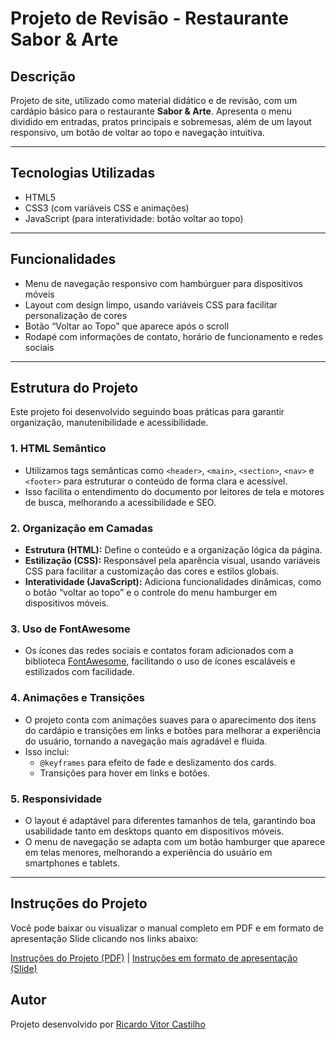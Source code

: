 # Projeto de Revisão - Restaurante Sabor & Arte

## Descrição
Projeto de site, utilizado como material didático e de revisão, com um cardápio básico para o restaurante **Sabor & Arte**. Apresenta o menu dividido em entradas, pratos principais e sobremesas, além de um layout responsivo, um botão de voltar ao topo e navegação intuitiva.

---

## Tecnologias Utilizadas
- HTML5
- CSS3 (com variáveis CSS e animações)
- JavaScript (para interatividade: botão voltar ao topo)

---

## Funcionalidades
- Menu de navegação responsivo com hambúrguer para dispositivos móveis
- Layout com design limpo, usando variáveis CSS para facilitar personalização de cores
- Botão “Voltar ao Topo” que aparece após o scroll
- Rodapé com informações de contato, horário de funcionamento e redes sociais

---

## Estrutura do Projeto

Este projeto foi desenvolvido seguindo boas práticas para garantir organização, manutenibilidade e acessibilidade.

### 1. HTML Semântico
- Utilizamos tags semânticas como `<header>`, `<main>`, `<section>`, `<nav>` e `<footer>` para estruturar o conteúdo de forma clara e acessível.
- Isso facilita o entendimento do documento por leitores de tela e motores de busca, melhorando a acessibilidade e SEO.

### 2. Organização em Camadas
- **Estrutura (HTML):** Define o conteúdo e a organização lógica da página.
- **Estilização (CSS):** Responsável pela aparência visual, usando variáveis CSS para facilitar a customização das cores e estilos globais.
- **Interatividade (JavaScript):** Adiciona funcionalidades dinâmicas, como o botão “voltar ao topo” e o controle do menu hamburger em dispositivos móveis.

### 3. Uso de FontAwesome
- Os ícones das redes sociais e contatos foram adicionados com a biblioteca [FontAwesome](https://fontawesome.com/), facilitando o uso de ícones escaláveis e estilizados com facilidade.

### 4. Animações e Transições
- O projeto conta com animações suaves para o aparecimento dos itens do cardápio e transições em links e botões para melhorar a experiência do usuário, tornando a navegação mais agradável e fluida.
- Isso inclui:
  - `@keyframes` para efeito de fade e deslizamento dos cards.
  - Transições para hover em links e botões.

### 5. Responsividade
- O layout é adaptável para diferentes tamanhos de tela, garantindo boa usabilidade tanto em desktops quanto em dispositivos móveis.
- O menu de navegação se adapta com um botão hamburger que aparece em telas menores, melhorando a experiência do usuário em smartphones e tablets.

---

## Instruções do Projeto

Você pode baixar ou visualizar o manual completo em PDF e em formato de apresentação Slide clicando nos links abaixo:

[Instruções do Projeto (PDF)](https://docs.google.com/document/d/1SH7eoV15AgYyUx7SCUOjO1r7DqmYO74z_vLwbwHRrcY/edit?usp=sharing) | 
[Instruções em formato de apresentação (Slide)](https://www.canva.com/design/DAGrX3qnfRQ/I4rMJB5-tSWOCI27V9BsXw/edit?utm_content=DAGrX3qnfRQ&utm_campaign=designshare&utm_medium=link2&utm_source=sharebutton)

## **Autor**
Projeto desenvolvido por [Ricardo Vitor Castilho](https://github.com/RicardoVCastilho)
